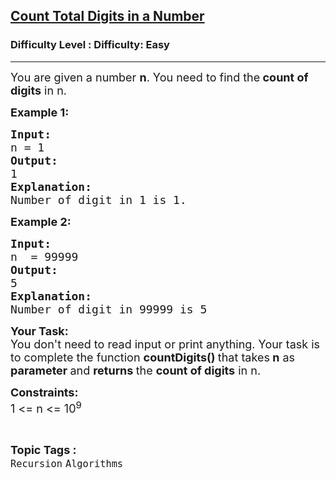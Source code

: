 <h2><a href="https://www.geeksforgeeks.org/problems/count-total-digits-in-a-number/1?page=1&status=unsolved&sortBy=accuracy">Count Total Digits in a Number</a></h2><h3>Difficulty Level : Difficulty: Easy</h3><hr><div class="problems_problem_content__Xm_eO"><p><span style="font-size: 18px;">You are given a number <strong>n</strong>. You need to find the<strong> count of digits</strong> in n.</span></p>
<p><span style="font-size: 18px;"><strong>Example 1:</strong></span></p>
<pre><span style="font-size: 18px;"><strong>Input:</strong></span><span style="font-size: 18px;">
n = 1
<strong>Output: <br></strong>1</span><span style="font-size: 18px;"><strong>
Explanation: <br></strong>Number of digit in 1 is 1.</span></pre>
<p><span style="font-size: 18px;"><strong>Example 2:</strong></span></p>
<pre><span style="font-size: 18px;"><strong>Input:</strong></span><span style="font-size: 18px;">
n  = 99999
<strong>Output: <br></strong>5
<strong>Explanation:<br></strong>Number of digit in 99999 is 5</span></pre>
<p><span style="font-size: 18px;"><strong>Your Task:</strong><br>You don't need to read input or print anything. Your task is to complete the function </span><span style="font-size: 18px;"> <strong>countDigits()&nbsp;</strong>that takes<strong> n</strong> as <strong>parameter </strong>and <strong>returns </strong>the <strong>count of digits</strong> in n.</span></p>
<p><strong><span style="font-size: 18px;">Constraints: </span></strong><br><span style="font-size: 18px;">1 &lt;= n &lt;= 10<sup>9</sup></span></p></div><br><p><span style=font-size:18px><strong>Topic Tags : </strong><br><code>Recursion</code>&nbsp;<code>Algorithms</code>&nbsp;